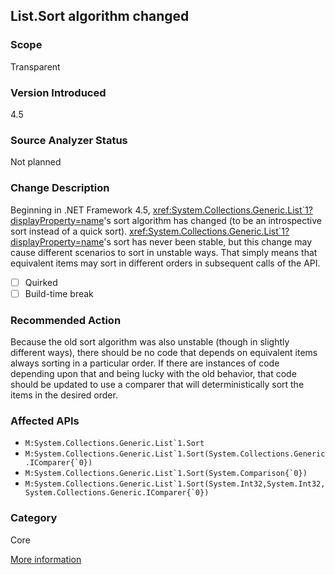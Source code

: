 ## List.Sort algorithm changed

### Scope
Transparent

### Version Introduced
4.5

### Source Analyzer Status
Not planned

### Change Description

Beginning in .NET Framework 4.5,
<xref:System.Collections.Generic.List`1?displayProperty=name>'s sort algorithm
has changed (to be an introspective sort instead of a quick sort).
<xref:System.Collections.Generic.List`1?displayProperty=name>'s sort has never
been stable, but this change may cause different scenarios to sort in unstable
ways. That simply means that equivalent items may sort in different orders in
subsequent calls of the API.

- [ ] Quirked
- [ ] Build-time break

### Recommended Action

Because the old sort algorithm was also unstable (though in slightly different
ways), there should be no code that depends on equivalent items always sorting
in a particular order. If there are instances of code depending upon that and
being lucky with the old behavior, that code should be updated to use a comparer
that will deterministically sort the items in the desired order.

### Affected APIs
* ``M:System.Collections.Generic.List`1.Sort``
* ``M:System.Collections.Generic.List`1.Sort(System.Collections.Generic.IComparer{`0})``
* ``M:System.Collections.Generic.List`1.Sort(System.Comparison{`0})``
* ``M:System.Collections.Generic.List`1.Sort(System.Int32,System.Int32,System.Collections.Generic.IComparer{`0})``

### Category
Core

[More information](https://stackoverflow.com/questions/12461328/behaviour-of-listt-sort-in-net-4-5-changed-from-net-4-0?rq=1)

<!-- breaking change id: 54 -->
